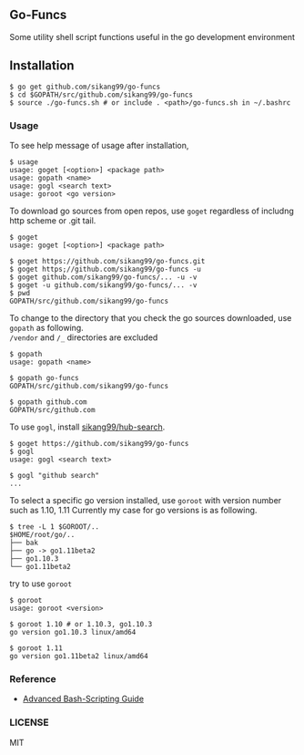 ## Go-Funcs

Some utility shell script functions useful in the go development environment


## Installation

```
$ go get github.com/sikang99/go-funcs
$ cd $GOPATH/src/github.com/sikang99/go-funcs
$ source ./go-funcs.sh # or include . <path>/go-funcs.sh in ~/.bashrc
```

### Usage

To see help message of usage after installation, 
```
$ usage
usage: goget [<option>] <package path>
usage: gopath <name>
usage: gogl <search text>
usage: goroot <go version>
```

To download go sources from open repos, use `goget` regardless of includng http scheme or .git tail.
```
$ goget
usage: goget [<option>] <package path>

$ goget https://github.com/sikang99/go-funcs.git
$ goget https;//github.com/sikang99/go-funcs -u
$ goget github.com/sikang99/go-funcs/... -u -v
$ goget -u github.com/sikang99/go-funcs/... -v
$ pwd
GOPATH/src/github.com/sikang99/go-funcs
```

To change to the directory that you check the go sources downloaded, use `gopath` as following.  
`/vendor` and `/_` directories are excluded
```
$ gopath
usage: gopath <name>

$ gopath go-funcs
GOPATH/src/github.com/sikang99/go-funcs

$ gopath github.com
GOPATH/src/github.com

```

To use `gogl`, install [sikang99/hub-search](https://github.com/sikang99/go-funcs).
```
$ goget https://github.com/sikang99/go-funcs
$ gogl
usage: gogl <search text>

$ gogl "github search"
...
```

To select a specific go version installed, use `goroot` with version number such as 1.10, 1.11
Currently my case for go versions is as following.
```
$ tree -L 1 $GOROOT/..
$HOME/root/go/..
├── bak
├── go -> go1.11beta2
├── go1.10.3
└── go1.11beta2
```
try to use `goroot`
```
$ goroot
usage: goroot <version>

$ goroot 1.10 # or 1.10.3, go1.10.3
go version go1.10.3 linux/amd64

$ goroot 1.11
go version go1.11beta2 linux/amd64
```



### Reference

- [Advanced Bash-Scripting Guide](https://www.tldp.org/LDP/abs/html/index.html)

### LICENSE

MIT


